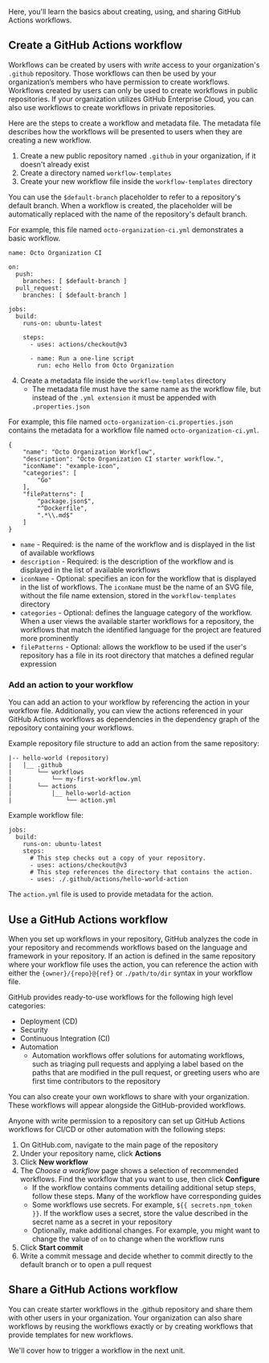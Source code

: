 Here, you'll learn the basics about creating, using, and sharing GitHub Actions workflows.

## Create a GitHub Actions workflow

Workflows can be created by users with *write* access to your organization's `.github` repository. Those workflows can then be used by your organization’s members who have permission to create workflows. Workflows created by users can only be used to create workflows in public repositories. If your organization utilizes GitHub Enterprise Cloud, you can also use workflows to create workflows in private repositories.

Here are the steps to create a workflow and metadata file. The metadata file describes how the workflows will be presented to users when they are creating a new workflow.
1. Create a new public repository named `.github` in your organization, if it doesn't already exist
2. Create a directory named `workflow-templates`
3. Create your new workflow file inside the `workflow-templates` directory

You can use the `$default-branch` placeholder to refer to a repository's default branch. When a workflow is created, the placeholder will be automatically replaced with the name of the repository's default branch.

For example, this file named `octo-organization-ci.yml` demonstrates a basic workflow.

```
name: Octo Organization CI

on:
  push:
    branches: [ $default-branch ]
  pull_request:
    branches: [ $default-branch ]

jobs:
  build:
    runs-on: ubuntu-latest

    steps:
      - uses: actions/checkout@v3

      - name: Run a one-line script
        run: echo Hello from Octo Organization
```

4. Create a metadata file inside the `workflow-templates` directory
   - The metadata file must have the same name as the workflow file, but instead of the `.yml extension` it must be appended with `.properties.json`

For example, this file named `octo-organization-ci.properties.json` contains the metadata for a workflow file named `octo-organization-ci.yml`.

```
{
    "name": "Octo Organization Workflow",
    "description": "Octo Organization CI starter workflow.",
    "iconName": "example-icon",
    "categories": [
        "Go"
    ],
    "filePatterns": [
        "package.json$",
        "^Dockerfile",
        ".*\\.md$"
    ]
}
```

- `name` - Required: is the name of the workflow and is displayed in the list of available workflows
- `description` - Required: is the description of the workflow and is displayed in the list of available workflows
- `iconName` - Optional: specifies an icon for the workflow that is displayed in the list of workflows. The `iconName` must be the name of an SVG file, without the file name extension, stored in the `workflow-templates` directory
- `categories` - Optional: defines the language category of the workflow. When a user views the available starter workflows for a repository, the workflows that match the identified language for the project are featured more prominently
- `filePatterns` - Optional: allows the workflow to be used if the user's repository has a file in its root directory that matches a defined regular expression

### Add an action to your workflow

You can add an action to your workflow by referencing the action in your workflow file. Additionally, you can view the actions referenced in your GitHub Actions workflows as dependencies in the dependency graph of the repository containing your workflows.

Example repository file structure to add an action from the same repository:

```
|-- hello-world (repository)
|   |__ .github
|       └── workflows
|           └── my-first-workflow.yml
|       └── actions
|           |__ hello-world-action
|               └── action.yml
```

Example workflow file:

```
jobs:
  build:
    runs-on: ubuntu-latest
    steps:
      # This step checks out a copy of your repository.
      - uses: actions/checkout@v3
      # This step references the directory that contains the action.
      - uses: ./.github/actions/hello-world-action
```

The `action.yml` file is used to provide metadata for the action.

## Use a GitHub Actions workflow

When you set up workflows in your repository, GitHub analyzes the code in your repository and recommends workflows based on the language and framework in your repository. If an action is defined in the same repository where your workflow file uses the action, you can reference the action with either the ‌`{owner}/{repo}@{ref}` or `./path/to/dir` syntax in your workflow file.

GitHub provides ready-to-use workflows for the following high level categories:

- Deployment (CD)
- Security
- Continuous Integration (CI)
- Automation
  - Automation workflows offer solutions for automating workflows, such as triaging pull requests and applying a label based on the paths that are modified in the pull request, or greeting users who are first time contributors to the repository

You can also create your own workflows to share with your organization. These workflows will appear alongside the GitHub-provided workflows.

Anyone with write permission to a repository can set up GitHub Actions workflows for CI/CD or other automation with the following steps:
1. On GitHub.com, navigate to the main page of the repository
2. Under your repository name, click **Actions**
3. Click **New workflow**
4. The *Choose a workflow* page shows a selection of recommended workflows. Find the workflow that you want to use, then click **Configure**
   - If the workflow contains comments detailing additional setup steps, follow these steps. Many of the workflow have corresponding guides
   - Some workflows use secrets. For example, `${{ secrets.npm_token }}`. If the workflow uses a secret, store the value described in the secret name as a secret in your repository
   - Optionally, make additional changes. For example, you might want to change the value of `on` to change when the workflow runs
5. Click **Start commit**
6. Write a commit message and decide whether to commit directly to the default branch or to open a pull request

## Share a GitHub Actions workflow

You can create starter workflows in the .github repository and share them with other users in your organization. Your organization can also share workflows by reusing the workflows exactly or by creating workflows that provide templates for new workflows.

We'll cover how to trigger a workflow in the next unit.
